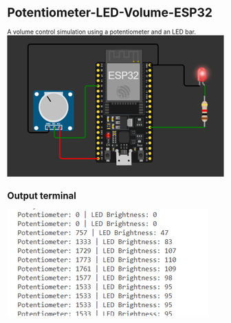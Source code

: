 # Potentiometer-LED-Volume-ESP32
A volume control simulation using a potentiometer and an LED bar.
![alt text](output/image.png)

## Output terminal
![alt text](output/terminal.png)